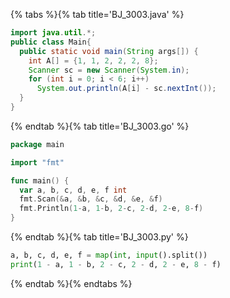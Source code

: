 {% tabs %}{% tab title='BJ_3003.java' %}

```java
import java.util.*;
public class Main{
  public static void main(String args[]) {
    int A[] = {1, 1, 2, 2, 2, 8};
    Scanner sc = new Scanner(System.in);
    for (int i = 0; i < 6; i++)
      System.out.println(A[i] - sc.nextInt());
  }
}
```

{% endtab %}{% tab title='BJ_3003.go' %}

```go
package main

import "fmt"

func main() {
  var a, b, c, d, e, f int
  fmt.Scan(&a, &b, &c, &d, &e, &f)
  fmt.Println(1-a, 1-b, 2-c, 2-d, 2-e, 8-f)
}
```

{% endtab %}{% tab title='BJ_3003.py' %}

```py
a, b, c, d, e, f = map(int, input().split())
print(1 - a, 1 - b, 2 - c, 2 - d, 2 - e, 8 - f)
```

{% endtab %}{% endtabs %}
